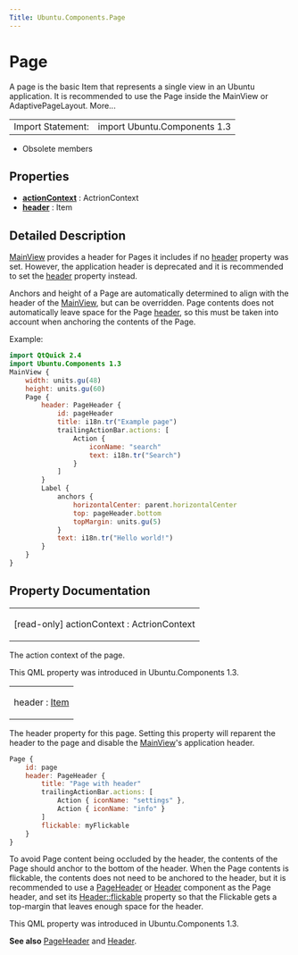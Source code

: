 ```yaml
---
Title: Ubuntu.Components.Page
---
```

        
Page
====

<span class="subtitle"></span>
A page is the basic Item that represents a single view in an Ubuntu application. It is recommended to use the Page inside the MainView or AdaptivePageLayout. More...

|                   |                              |
|-------------------|------------------------------|
| Import Statement: | import Ubuntu.Components 1.3 |

-   Obsolete members

<span id="properties"></span>
Properties
----------

-   ****[actionContext](#actionContext-prop)**** : ActrionContext
-   ****[header](#header-prop)**** : Item

<span id="details"></span>
Detailed Description
--------------------

[MainView](../Ubuntu.Components.MainView.md) provides a header for Pages it includes if no [header](#header-prop) property was set. However, the application header is deprecated and it is recommended to set the [header](#header-prop) property instead.

Anchors and height of a Page are automatically determined to align with the header of the [MainView](../Ubuntu.Components.MainView.md), but can be overridden. Page contents does not automatically leave space for the Page [header](#header-prop), so this must be taken into account when anchoring the contents of the Page.

Example:

``` qml
import QtQuick 2.4
import Ubuntu.Components 1.3
MainView {
    width: units.gu(48)
    height: units.gu(60)
    Page {
        header: PageHeader {
            id: pageHeader
            title: i18n.tr("Example page")
            trailingActionBar.actions: [
                Action {
                    iconName: "search"
                    text: i18n.tr("Search")
                }
            ]
        }
        Label {
            anchors {
                horizontalCenter: parent.horizontalCenter
                top: pageHeader.bottom
                topMargin: units.gu(5)
            }
            text: i18n.tr("Hello world!")
        }
    }
}
```

Property Documentation
----------------------

<table>
<colgroup>
<col width="100%" />
</colgroup>
<tbody>
<tr class="odd">
<td><p><span id="actionContext-prop"></span><span class="qmlreadonly">[read-only] </span><span class="name">actionContext</span> : <span class="type">ActrionContext</span></p></td>
</tr>
</tbody>
</table>

The action context of the page.

This QML property was introduced in Ubuntu.Components 1.3.

<table>
<colgroup>
<col width="100%" />
</colgroup>
<tbody>
<tr class="odd">
<td><p><span id="header-prop"></span><span class="name">header</span> : <span class="type"><a href="../../sdk-14.10/QtQuick.Item.md">Item</a></span></p></td>
</tr>
</tbody>
</table>

The header property for this page. Setting this property will reparent the header to the page and disable the [MainView](../Ubuntu.Components.MainView.md)'s application header.

``` qml
Page {
    id: page
    header: PageHeader {
        title: "Page with header"
        trailingActionBar.actions: [
            Action { iconName: "settings" },
            Action { iconName: "info" }
        ]
        flickable: myFlickable
    }
}
```

To avoid Page content being occluded by the header, the contents of the Page should anchor to the bottom of the header. When the Page contents is flickable, the contents does not need to be anchored to the header, but it is recommended to use a [PageHeader](../Ubuntu.Components.PageHeader.md) or [Header](../Ubuntu.Components.Header.md) component as the Page header, and set its [Header::flickable](../Ubuntu.Components.Header.md#flickable-prop) property so that the Flickable gets a top-margin that leaves enough space for the header.

This QML property was introduced in Ubuntu.Components 1.3.

**See also** [PageHeader](../Ubuntu.Components.PageHeader.md) and [Header](../Ubuntu.Components.Header.md).


